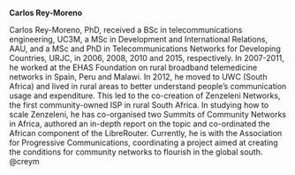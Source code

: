 **Carlos Rey-Moreno**

Carlos Rey-Moreno, PhD, received a BSc in telecommunications engineering, UC3M, a MSc in Development and International Relations, AAU, and a MSc and PhD in Telecommunications Networks for Developing Countries, URJC, in 2006, 2008, 2010 and 2015, respectively. In 2007-2011, he worked at the EHAS Foundation on rural broadband telemedicine networks in Spain, Peru and Malawi. In 2012, he moved to UWC (South Africa) and lived in rural areas to better understand people’s communication usage and expenditure. This led to the co-creation of Zenzeleni Networks, the first community-owned ISP in rural South Africa. In studying how to scale Zenzeleni, he has co-organised two Summits of Community Networks in Africa, authored an in-depth report on the topic and co-ordinated the African component of the LibreRouter. Currently, he is with the Association for Progressive Communications, coordinating a project aimed at creating the conditions for community networks to flourish in the global south.
@creym



